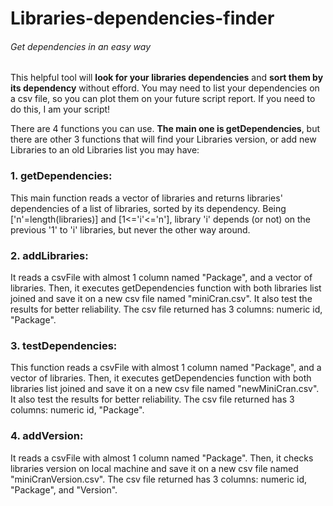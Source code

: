# Libraries-dependencies-finder

###### Get dependencies in an easy way

This helpful tool will **look for your libraries dependencies** and **sort them by its dependency** without efford. You may need to list your dependencies on a csv file, so you can plot them on your future script report. If you need to do this, I am your script!

There are 4 functions you can use. **The main one is getDependencies**, but there are other 3 functions that will find your Libraries version, or add new Libraries to an old Libraries list you may have:

### 1. getDependencies:
This main function reads a vector of libraries and returns libraries' dependencies of a list of libraries, sorted by its dependency. Being ['n'=length(libraries)] and [1<='i'<='n'], library 'i' depends (or not)  on the previous '1' to 'i' libraries, but never the other way around.

### 2. addLibraries:
It reads a csvFile with almost 1 column named "Package", and a vector of libraries. Then, it executes getDependencies function with both libraries list joined and save it on a new csv file named "miniCran.csv". It also test the results for better reliability. The csv file returned has 3  columns: numeric id, "Package".

### 3. testDependencies:
This function reads a csvFile with almost 1 column named "Package", and a vector of libraries. Then, it executes getDependencies function with both libraries list joined and save it on a new csv file named "newMiniCran.csv". It also test the results for better reliability. The csv file returned has 3 columns: numeric id, "Package".

### 4. addVersion:
It reads a csvFile with almost 1 column named "Package". Then, it checks libraries version on local machine and save it on a new csv file named "miniCranVersion.csv". The csv file returned has 3 columns: numeric id, "Package", and "Version".